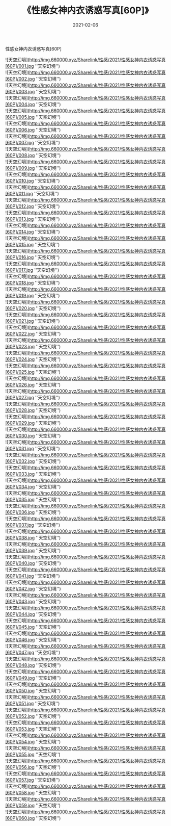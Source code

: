 ﻿---
layout: post
title:  《性感女神内衣诱惑写真[60P]》
date:   2021-02-06
img: http://img.660000.xyz/Sharelink/性感/2021/性感女神内衣诱惑写真[60P]/000.jpg
categories: [美女, 性感, 泳衣]
---

性感女神内衣诱惑写真[60P]



![天空幻境](http://img.660000.xyz/Sharelink/性感/2021/性感女神内衣诱惑写真[60P]/001.jpg ''天空幻境'') <br>
![天空幻境](http://img.660000.xyz/Sharelink/性感/2021/性感女神内衣诱惑写真[60P]/002.jpg ''天空幻境'') <br>
![天空幻境](http://img.660000.xyz/Sharelink/性感/2021/性感女神内衣诱惑写真[60P]/003.jpg ''天空幻境'') <br>
![天空幻境](http://img.660000.xyz/Sharelink/性感/2021/性感女神内衣诱惑写真[60P]/004.jpg ''天空幻境'') <br>
![天空幻境](http://img.660000.xyz/Sharelink/性感/2021/性感女神内衣诱惑写真[60P]/005.jpg ''天空幻境'') <br>
![天空幻境](http://img.660000.xyz/Sharelink/性感/2021/性感女神内衣诱惑写真[60P]/006.jpg ''天空幻境'') <br>
![天空幻境](http://img.660000.xyz/Sharelink/性感/2021/性感女神内衣诱惑写真[60P]/007.jpg ''天空幻境'') <br>
![天空幻境](http://img.660000.xyz/Sharelink/性感/2021/性感女神内衣诱惑写真[60P]/008.jpg ''天空幻境'') <br>
![天空幻境](http://img.660000.xyz/Sharelink/性感/2021/性感女神内衣诱惑写真[60P]/009.jpg ''天空幻境'') <br>
![天空幻境](http://img.660000.xyz/Sharelink/性感/2021/性感女神内衣诱惑写真[60P]/010.jpg ''天空幻境'') <br>
![天空幻境](http://img.660000.xyz/Sharelink/性感/2021/性感女神内衣诱惑写真[60P]/011.jpg ''天空幻境'') <br>
![天空幻境](http://img.660000.xyz/Sharelink/性感/2021/性感女神内衣诱惑写真[60P]/012.jpg ''天空幻境'') <br>
![天空幻境](http://img.660000.xyz/Sharelink/性感/2021/性感女神内衣诱惑写真[60P]/013.jpg ''天空幻境'') <br>
![天空幻境](http://img.660000.xyz/Sharelink/性感/2021/性感女神内衣诱惑写真[60P]/014.jpg ''天空幻境'') <br>
![天空幻境](http://img.660000.xyz/Sharelink/性感/2021/性感女神内衣诱惑写真[60P]/015.jpg ''天空幻境'') <br>
![天空幻境](http://img.660000.xyz/Sharelink/性感/2021/性感女神内衣诱惑写真[60P]/016.jpg ''天空幻境'') <br>
![天空幻境](http://img.660000.xyz/Sharelink/性感/2021/性感女神内衣诱惑写真[60P]/017.jpg ''天空幻境'') <br>
![天空幻境](http://img.660000.xyz/Sharelink/性感/2021/性感女神内衣诱惑写真[60P]/018.jpg ''天空幻境'') <br>
![天空幻境](http://img.660000.xyz/Sharelink/性感/2021/性感女神内衣诱惑写真[60P]/019.jpg ''天空幻境'') <br>
![天空幻境](http://img.660000.xyz/Sharelink/性感/2021/性感女神内衣诱惑写真[60P]/020.jpg ''天空幻境'') <br>
![天空幻境](http://img.660000.xyz/Sharelink/性感/2021/性感女神内衣诱惑写真[60P]/021.jpg ''天空幻境'') <br>
![天空幻境](http://img.660000.xyz/Sharelink/性感/2021/性感女神内衣诱惑写真[60P]/022.jpg ''天空幻境'') <br>
![天空幻境](http://img.660000.xyz/Sharelink/性感/2021/性感女神内衣诱惑写真[60P]/023.jpg ''天空幻境'') <br>
![天空幻境](http://img.660000.xyz/Sharelink/性感/2021/性感女神内衣诱惑写真[60P]/024.jpg ''天空幻境'') <br>
![天空幻境](http://img.660000.xyz/Sharelink/性感/2021/性感女神内衣诱惑写真[60P]/025.jpg ''天空幻境'') <br>
![天空幻境](http://img.660000.xyz/Sharelink/性感/2021/性感女神内衣诱惑写真[60P]/026.jpg ''天空幻境'') <br>
![天空幻境](http://img.660000.xyz/Sharelink/性感/2021/性感女神内衣诱惑写真[60P]/027.jpg ''天空幻境'') <br>
![天空幻境](http://img.660000.xyz/Sharelink/性感/2021/性感女神内衣诱惑写真[60P]/028.jpg ''天空幻境'') <br>
![天空幻境](http://img.660000.xyz/Sharelink/性感/2021/性感女神内衣诱惑写真[60P]/029.jpg ''天空幻境'') <br>
![天空幻境](http://img.660000.xyz/Sharelink/性感/2021/性感女神内衣诱惑写真[60P]/030.jpg ''天空幻境'') <br>
![天空幻境](http://img.660000.xyz/Sharelink/性感/2021/性感女神内衣诱惑写真[60P]/031.jpg ''天空幻境'') <br>
![天空幻境](http://img.660000.xyz/Sharelink/性感/2021/性感女神内衣诱惑写真[60P]/032.jpg ''天空幻境'') <br>
![天空幻境](http://img.660000.xyz/Sharelink/性感/2021/性感女神内衣诱惑写真[60P]/033.jpg ''天空幻境'') <br>
![天空幻境](http://img.660000.xyz/Sharelink/性感/2021/性感女神内衣诱惑写真[60P]/034.jpg ''天空幻境'') <br>
![天空幻境](http://img.660000.xyz/Sharelink/性感/2021/性感女神内衣诱惑写真[60P]/035.jpg ''天空幻境'') <br>
![天空幻境](http://img.660000.xyz/Sharelink/性感/2021/性感女神内衣诱惑写真[60P]/036.jpg ''天空幻境'') <br>
![天空幻境](http://img.660000.xyz/Sharelink/性感/2021/性感女神内衣诱惑写真[60P]/037.jpg ''天空幻境'') <br>
![天空幻境](http://img.660000.xyz/Sharelink/性感/2021/性感女神内衣诱惑写真[60P]/038.jpg ''天空幻境'') <br>
![天空幻境](http://img.660000.xyz/Sharelink/性感/2021/性感女神内衣诱惑写真[60P]/039.jpg ''天空幻境'') <br>
![天空幻境](http://img.660000.xyz/Sharelink/性感/2021/性感女神内衣诱惑写真[60P]/040.jpg ''天空幻境'') <br>
![天空幻境](http://img.660000.xyz/Sharelink/性感/2021/性感女神内衣诱惑写真[60P]/041.jpg ''天空幻境'') <br>
![天空幻境](http://img.660000.xyz/Sharelink/性感/2021/性感女神内衣诱惑写真[60P]/042.jpg ''天空幻境'') <br>
![天空幻境](http://img.660000.xyz/Sharelink/性感/2021/性感女神内衣诱惑写真[60P]/043.jpg ''天空幻境'') <br>
![天空幻境](http://img.660000.xyz/Sharelink/性感/2021/性感女神内衣诱惑写真[60P]/044.jpg ''天空幻境'') <br>
![天空幻境](http://img.660000.xyz/Sharelink/性感/2021/性感女神内衣诱惑写真[60P]/045.jpg ''天空幻境'') <br>
![天空幻境](http://img.660000.xyz/Sharelink/性感/2021/性感女神内衣诱惑写真[60P]/046.jpg ''天空幻境'') <br>
![天空幻境](http://img.660000.xyz/Sharelink/性感/2021/性感女神内衣诱惑写真[60P]/047.jpg ''天空幻境'') <br>
![天空幻境](http://img.660000.xyz/Sharelink/性感/2021/性感女神内衣诱惑写真[60P]/048.jpg ''天空幻境'') <br>
![天空幻境](http://img.660000.xyz/Sharelink/性感/2021/性感女神内衣诱惑写真[60P]/049.jpg ''天空幻境'') <br>
![天空幻境](http://img.660000.xyz/Sharelink/性感/2021/性感女神内衣诱惑写真[60P]/050.jpg ''天空幻境'') <br>
![天空幻境](http://img.660000.xyz/Sharelink/性感/2021/性感女神内衣诱惑写真[60P]/051.jpg ''天空幻境'') <br>
![天空幻境](http://img.660000.xyz/Sharelink/性感/2021/性感女神内衣诱惑写真[60P]/052.jpg ''天空幻境'') <br>
![天空幻境](http://img.660000.xyz/Sharelink/性感/2021/性感女神内衣诱惑写真[60P]/053.jpg ''天空幻境'') <br>
![天空幻境](http://img.660000.xyz/Sharelink/性感/2021/性感女神内衣诱惑写真[60P]/054.jpg ''天空幻境'') <br>
![天空幻境](http://img.660000.xyz/Sharelink/性感/2021/性感女神内衣诱惑写真[60P]/055.jpg ''天空幻境'') <br>
![天空幻境](http://img.660000.xyz/Sharelink/性感/2021/性感女神内衣诱惑写真[60P]/056.jpg ''天空幻境'') <br>
![天空幻境](http://img.660000.xyz/Sharelink/性感/2021/性感女神内衣诱惑写真[60P]/057.jpg ''天空幻境'') <br>
![天空幻境](http://img.660000.xyz/Sharelink/性感/2021/性感女神内衣诱惑写真[60P]/058.jpg ''天空幻境'') <br>
![天空幻境](http://img.660000.xyz/Sharelink/性感/2021/性感女神内衣诱惑写真[60P]/059.jpg ''天空幻境'') <br>
![天空幻境](http://img.660000.xyz/Sharelink/性感/2021/性感女神内衣诱惑写真[60P]/060.jpg ''天空幻境'') <br>